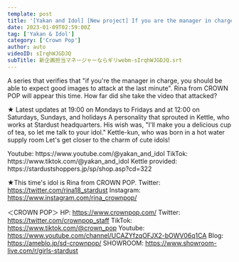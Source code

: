 ```yaml
---
template: post
title: '[Yakan and Idol] [New project] If you are the manager in charge, you can attack the last minute! Rina edition'
date: 2023-01-09T02:59:00Z
tag: ['Yakan & Idol']
category: ['Crown Pop']
author: auto 
videoID: sIrqhWJGDJQ
subTitle: 新企画担当マネージャーならギリwebm-sIrqhWJGDJQ.srt
---
```

A series that verifies that "if you're the manager in charge, you should be able to expect good images to attack at the last minute".
Rina from CROWN POP will appear this time. How far did she take the video that attacked?

★ Latest updates at 19:00 on Mondays to Fridays and at 12:00 on Saturdays, Sundays, and holidays
A personality that sprouted in Kettle, who works at Stardust headquarters.
His wish was, "I'll make you a delicious cup of tea, so let me talk to your idol."
Kettle-kun, who was born in a hot water supply room
Let's get closer to the charm of cute idols!

<Kettle and Idol>
Youtube: https://www.youtube.com/@yakan_and_idol
TikTok: https://www.tiktok.com/@yakan_and_idol
Kettle provided: https://stardustshoppers.jp/sp/shop.asp?cd=322

★This time's idol is Rina from CROWN POP.
<Rina>
Twitter: https://twitter.com/rina18_stardust
Instagram: https://www.instagram.com/rina_crownpop/

＜CROWN POP＞
HP: https://www.crownpop.com/
Twitter: https://twitter.com/crownpop_staff
TikTok: https://www.tiktok.com/@crown_pop
Youtube: https://www.youtube.com/channel/UCAZYfzqOFJX2-bOWV06q1CA
Blog: https://ameblo.jp/sd-crownpop/
SHOWROOM: https://www.showroom-live.com/r/girls-stardust
